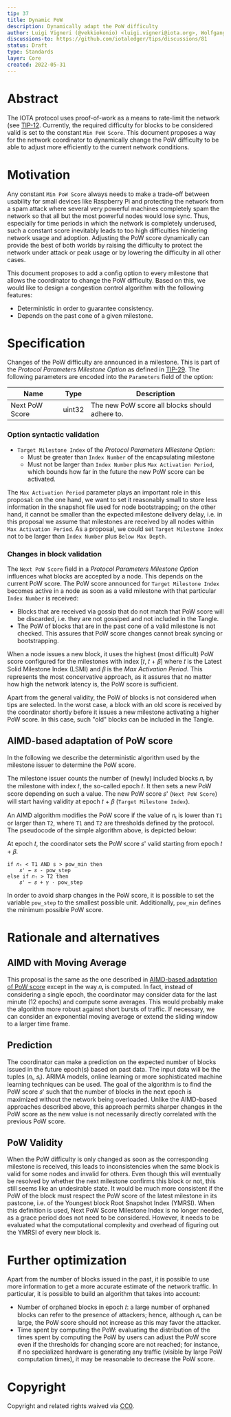 ```yaml
---
tip: 37
title: Dynamic PoW
description: Dynamically adapt the PoW difficulty
author: Luigi Vigneri (@vekkiokonio) <luigi.vigneri@iota.org>, Wolfgang Welz (@Wollac) <wolfgang.welz@iota.org>
discussions-to: https://github.com/iotaledger/tips/discussions/81
status: Draft
type: Standards
layer: Core
created: 2022-05-31
---
```


# Abstract

The IOTA protocol uses proof-of-work as a means to rate-limit the network (see [TIP-12](../TIP-0012/tip-0012.md). Currently, the required difficulty for blocks to be considered valid is set to the constant `Min PoW Score`. This document proposes a way for the network coordinator to dynamically change the PoW difficulty to be able to adjust more efficiently to the current network conditions.

# Motivation

Any constant `Min PoW Score` always needs to make a trade-off between usability for small devices like Raspberry Pi and protecting the network from a spam attack where several very powerful machines completely spam the network so that all but the most powerful nodes would lose sync. Thus, especially for time periods in which the network is completely underused, such a constant score inevitably leads to too high difficulties hindering network usage and adoption.
Adjusting the PoW score dynamically can provide the best of both worlds by raising the difficulty to protect the network under attack or peak usage or by lowering the difficulty in all other cases.

This document proposes to add a config option to every milestone that allows the coordinator to change the PoW difficulty. Based on this, we would like to design a congestion control algorithm with the following features:
- Deterministic in order to guarantee consistency.
- Depends on the past cone of a given milestone.

# Specification

Changes of the PoW difficulty are announced in a milestone. This is part of the _Protocol Parameters Milestone Option_ as defined in [TIP-29](../TIP-0029/tip-0029.md). The following parameters are encoded into the `Parameters` field of the option:

| Name           | Type   | Description                                      |
| -------------- | ------ | ------------------------------------------------ |
| Next PoW Score | uint32 | The new PoW score all blocks should adhere to. |


### Option syntactic validation

- `Target Milestone Index` of the _Protocol Parameters Milestone Option_:
  - Must be greater than `Index Number` of the encapsulating milestone
  - Must not be larger than `Index Number` plus `Max Activation Period`, which bounds how far in the future the new PoW score can be activated.

The `Max Activation Period` parameter plays an important role in this proposal: on the one hand, we want to set it reasonably small to store less information in the snapshot file used for node bootstrapping; on the other hand, it cannot be smaller than the expected milestone delivery delay, i.e. in this proposal we assume that milestones are received by all nodes within `Max Activation Period`.  As a proposal, we could set `Target Milestone Index` not to be larger than `Index Number` plus `Below Max Depth`.

### Changes in block validation

The `Next PoW Score` field in a _Protocol Parameters Milestone Option_ influences what blocks are accepted by a node. This depends on the current PoW score. The PoW score announced for `Target Milestone Index` becomes active in a node as soon as a valid milestone with that particular `Index Number` is received:
- Blocks that are received via gossip that do not match that PoW score will be discarded, i.e. they are not gossiped and not included in the Tangle.
- The PoW of blocks that are in the past cone of a valid milestone is not checked. This assures that PoW score changes cannot break syncing or bootstrapping.

When a node issues a new block, it uses the highest (most difficult) PoW score configured for the milestones with index [𝑡,  𝑡 + 𝛽] where 𝑡 is the Latest Solid Milestone Index (LSMI) and 𝛽 is the _Max Activation Period_. This represents the most concervative approach, as it assures that no matter how high the network latency is, the PoW score is sufficient.

Apart from the general validity, the PoW of blocks is not considered when tips are selected. In the worst case, a block with an old score is received by the coordinator shortly before it issues a new milestone activating a higher PoW score. In this case, such "old" blocks can be included in the Tangle.

## AIMD-based adaptation of PoW score

In the following we describe the deterministic algorithm used by the milestone issuer to determine the PoW score.

The milestone issuer counts the number of (newly) included blocks 𝑛ₜ by the milestone with index 𝑡, the so-called epoch 𝑡. It then sets a new PoW score depending on such a value. The new PoW score 𝑠' (`Next PoW Score`) will start having validity at epoch 𝑡 + 𝛽 (`Target Milestone Index`).

An AIMD algorithm modifies the PoW score if the value of 𝑛ₜ is lower than `T1` or larger than `T2`, where `T1` and `T2` are thresholds defined by the protocol. The pseudocode of the simple algorithm above, is depicted below:

At epoch 𝑡, the coordinator sets the PoW score 𝑠' valid starting from epoch 𝑡 + 𝛽.

```
if 𝑛ₜ < T1 AND s > pow_min then
    𝑠' ← 𝑠 - pow_step
else if 𝑛ₜ > T2 then
    𝑠' ← 𝑠 + 𝛾 · pow_step
```

In order to avoid sharp changes in the PoW score, it is possible to set the variable `pow_step` to the smallest possible unit. Additionally, `pow_min` defines the minimum possible PoW score.

# Rationale and alternatives

## AIMD with Moving Average

This proposal is the same as the one described in [AIMD-based adaptation of PoW score](#AIMD-based-adaptation-of-PoW-score) except in the way 𝑛ₜ is computed. In fact, instead of considering a single epoch, the coordinator may consider data for the last minute (12 epochs) and compute some averages. This would probably make the algorithm more robust against short bursts of traffic. If necessary, we can consider an exponential moving average or extend the sliding window to a larger time frame.

## Prediction

The coordinator can make a prediction on the expected number of blocks issued in the future epoch(s) based on past data. The input data will be the tuples (𝑛ᵢ, 𝑠ᵢ). ARIMA models, online learning or more sophisticated machine learning techniques can be used. The goal of the algorithm is to find the PoW score 𝑠' such that the number of blocks in the next epoch is maximized without the network being overloaded. Unlike the AIMD-based approaches described above, this approach permits sharper changes in the PoW score as the new value is not necessarily directly correlated with the previous PoW score.

## PoW Validity

When the PoW difficulty is only changed as soon as the corresponding milestone is received, this leads to inconsistencies when the same block is valid for some nodes and invalid for others. Even though this will eventually be resolved by whether the next milestone confirms this block or not, this still seems like an undesirable state. It would be much more consistent if the PoW of the block must respect the PoW score of the latest milestone in its pastcone, i.e. of the Youngest block Root Snapshot Index (YMRSI). When this definition is used, Next PoW Score Milestone Index is no longer needed, as a grace period does not need to be considered.
However, it needs to be evaluated what the computational complexity and overhead of figuring out the YMRSI of every new block is.

# Further optimization

Apart from the number of blocks issued in the past, it is possible to use more information to get a more accurate estimate of the network traffic. In particular, it is possible to build an algorithm that takes into account:
- Number of orphaned blocks in epoch 𝑡: a large number of orphaned blocks can refer to the presence of attackers; hence, although 𝑛ₜ can be large, the PoW score should not increase as this may favor the attacker.
- Time spent by computing the PoW: evaluating the distribution of the times spent by computing the PoW by users can adjust the PoW score even if the thresholds for changing score are not reached; for instance, if no specialized hardware is generating any traffic (visible by large PoW computation times), it may be reasonable to decrease the PoW score.

# Copyright

Copyright and related rights waived via [CC0](https://creativecommons.org/publicdomain/zero/1.0/).
